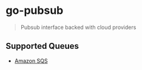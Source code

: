 # go-pubsub

> Pubsub interface backed with cloud providers

## Supported Queues

- [Amazon SQS](https://aws.amazon.com/sqs/)

